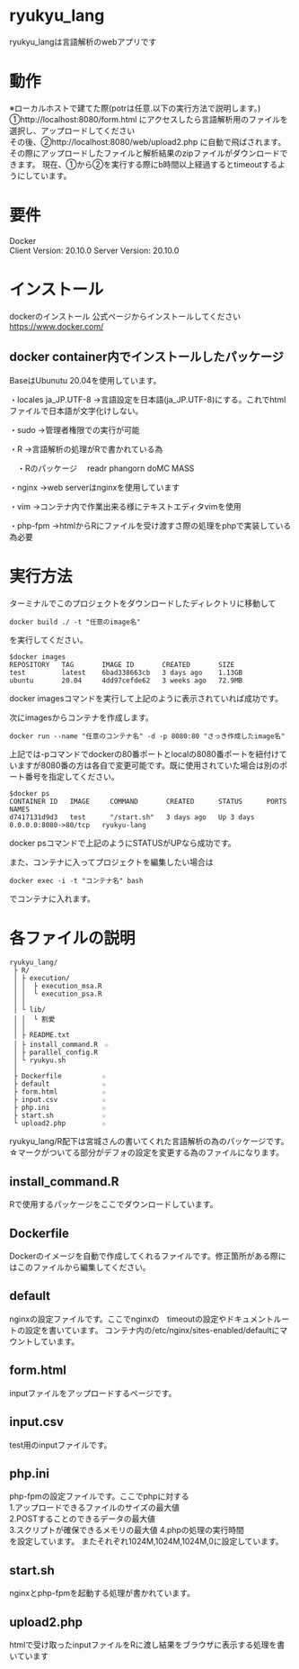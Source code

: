 # ryukyu_lang

ryukyu_langは言語解析のwebアプリです

# 動作
※ローカルホストで建てた際(potrは任意.以下の実行方法で説明します。)  
①http://localhost:8080/form.html  にアクセスしたら言語解析用のファイルを選択し、アップロードしてください  
その後、②http://localhost:8080/web/upload2.php  に自動で飛ばされます。その際にアップロードしたファイルと解析結果のzipファイルがダウンロードできます。 
現在、①から②を実行する際にb時間以上経過するとtimeoutするようにしています。


# 要件
Docker   
Client Version:           20.10.0
Server Version:           20.10.0
# インストール
dockerのインストール
公式ページからインストールしてください  
https://www.docker.com/

## docker container内でインストールしたパッケージ
BaseはUbunutu 20.04を使用しています。

・locales ja_JP.UTF-8
→言語設定を日本語(ja_JP.UTF-8)にする。これでhtmlファイルで日本語が文字化けしない。

・sudo
→管理者権限での実行が可能

・R
→言語解析の処理がRで書かれている為

　・Rのパッケージ　
   readr
   phangorn
   doMC
   MASS

・nginx
→web serverはnginxを使用しています

・vim
→コンテナ内で作業出来る様にテキストエディタvimを使用

・php-fpm
→htmlからRにファイルを受け渡すさ際の処理をphpで実装している為必要

# 実行方法
ターミナルでこのプロジェクトをダウンロードしたディレクトリに移動して
```
docker build ./ -t "任意のimage名"
```
を実行してください。

```
$docker images
REPOSITORY   TAG       IMAGE ID       CREATED       SIZE
test         latest    6bad338663cb   3 days ago    1.13GB
ubuntu       20.04     4dd97cefde62   3 weeks ago   72.9MB
```
docker imagesコマンドを実行して上記のように表示されていれば成功です。

次にimagesからコンテナを作成します。
```
docker run --name "任意のコンテナ名" -d -p 8080:80 "さっき作成したimage名"
```
上記では-pコマンドでdockerの80番ポートとlocalの8080番ポートを紐付けていますが8080番の方は各自で変更可能です。既に使用されていた場合は別のポート番号を指定してください。

```
$docker ps
CONTAINER ID   IMAGE     COMMAND       CREATED      STATUS      PORTS                  NAMES
d7417131d9d3   test      "/start.sh"   3 days ago   Up 3 days   0.0.0.0:8080->80/tcp   ryukyu-lang
```
docker psコマンドで上記のようにSTATUSがUPなら成功です。

また、コンテナに入ってプロジェクトを編集したい場合は
```
docker exec -i -t "コンテナ名" bash
```
でコンテナに入れます。

# 各ファイルの説明
```
ryukyu_lang/
 ├ R/
 │ ├ execution/
 │ │  ├ execution_msa.R
 │ │  └ execution_psa.R
 │ │
 │ └ lib/
 │ │  └ 割愛
 │ │
 │ ├ README.txt
 │ ├ install_command.R　☆
 │ ├ parallel_config.R
 │ └ ryukyu.sh
 │
 ├ Dockerfile          ☆
 ├ default             ☆
 ├ form.html           ☆
 ├ input.csv           ☆
 ├ php.ini             ☆
 ├ start.sh            ☆
 └ upload2.php         ☆
 ```
 ryukyu_lang/R配下は宮城さんの書いてくれた言語解析の為のパッケージです。
 ☆マークがついてる部分がデフォの設定を変更する為のファイルになります。  
 
 ## install_command.R
 Rで使用するパッケージをここでダウンロードしています。
 
 ## Dockerfile
 Dockerのイメージを自動で作成してくれるファイルです。修正箇所がある際にはこのファイルから編集してください。
 
 ## default
 nginxの設定ファイルです。ここでnginxの　timeoutの設定やドキュメントルートの設定を書いています。
 コンテナ内の/etc/nginx/sites-enabled/defaultにマウントしています。
 
 ## form.html
 inputファイルをアップロードするページです。
 
 ## input.csv 
 test用のinputファイルです。  
 
 ## php.ini  
 php-fpmの設定ファイルです。ここでphpに対する  
 1.アップロードできるファイルのサイズの最大値  
 2.POSTすることのできるデータの最大値  
 3.スクリプトが確保できるメモリの最大値
 4.phpの処理の実行時間  
 を設定しています。
 またそれぞれ1024M,1024M,1024M,0に設定しています。
 
 ## start.sh 
 nginxとphp-fpmを起動する処理が書かれています。
 
 ## upload2.php 
htmlで受け取ったinputファイルをRに渡し結果をブラウザに表示する処理を書いています
